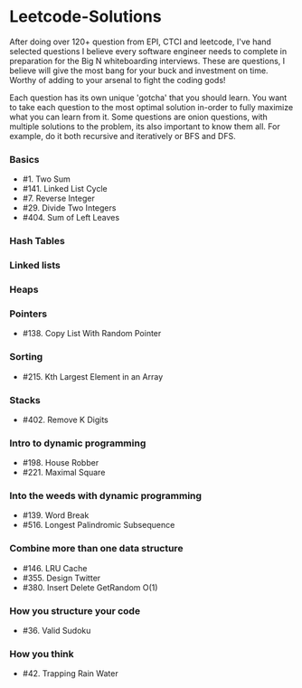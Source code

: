 # Leetcode-Solutions
After doing over 120+ question from EPI, CTCI and leetcode, I've hand selected questions I believe every software engineer needs to complete in preparation for the Big N whiteboarding interviews. These are questions, I believe will give the most bang for your buck and investment on time. Worthy of adding to your arsenal to fight the coding gods! 

Each question has its own unique 'gotcha' that you should learn. You want to take each question to the most optimal solution in-order to fully maximize what you can learn from it. Some questions are onion questions, with multiple solutions to the problem, its also important to know them all. For example, do it both recursive and iteratively or BFS and DFS. 

### Basics
- #1. Two Sum
- #141. Linked List Cycle
- #7. Reverse Integer
- #29. Divide Two Integers
- #404. Sum of Left Leaves

### Hash Tables

### Linked lists

### Heaps

### Pointers
- #138. Copy List With Random Pointer

### Sorting
- #215. Kth Largest Element in an Array	

### Stacks
- #402. Remove K Digits

### Intro to dynamic programming
- #198. House Robber
- #221. Maximal Square

### Into the weeds with dynamic programming
- #139. Word Break
- #516. Longest Palindromic Subsequence

### Combine more than one data structure
- #146. LRU Cache
- #355. Design Twitter
- #380. Insert Delete GetRandom O(1)

### How you structure your code
- #36. Valid Sudoku

### How you think
- #42. Trapping Rain Water
